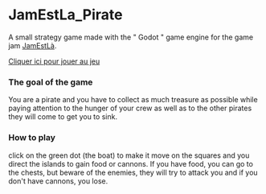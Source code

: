 # JamEstLa_Pirate
 
A small strategy game made with the " Godot " game engine for the game jam [JamEstLà](https://itch.io/jam/jamestla).

[Cliquer ici pour jouer au jeu](https://sheeplip.itch.io/awaytothesea)

### The goal of the game

You are a pirate and you have to collect as much treasure as possible while paying attention to the hunger of your crew as well as to the other pirates they will come to get you to sink.

### How to play

click on the green dot (the boat) to make it move on the squares and you direct the islands to gain food or cannons. If you have food, you can go to the chests, but beware of the enemies, they will try to attack you and if you don't have cannons, you lose.
